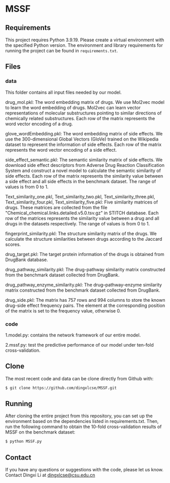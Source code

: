 # MSSF
## Requirements
This project requires Python 3.9.19. Please create a virtual environment with the specified Python version. The environment and library requirements for running the project can be found in `requirements.txt`.



## Files
### data
This folder contains all input files needed by our model.

drug_mol.pkl: The word embedding matrix of drugs. We use Mol2vec model to learn the word embedding of drugs. Mol2vec can learn vector representations of molecular substructures pointing to similar directions of chemically related substructures. Each row of the matrix represents the word vector encoding of a drug.

glove_wordEmbedding.pkl: The word embedding matrix of side effects. We use the 300-dimensional Global Vectors (GloVe) trained on the Wikipedia dataset to represent the information of side effects. Each row of the matrix represents the word vector encoding of a side effect.

side_effect_semantic.pkl: The semantic similarity matrix of side effects. We download side effect descriptors from Adverse Drug Reaction Classification System and construct a novel model to calculate the semantic similarity of side effects. Each row of the matrix represents the similarity value between a side effect and all side effects in the benchmark dataset. The range of values is from 0 to 1.

Text_similarity_one.pkl, Text_similarity_two.pkl, Text_similarity_three.pkl, Text_similarity_four.pkl, Text_similarity_five.pkl: Five similarity matrices of drugs. These matrices are collected from the file "Chemical_chemical.links.detailed.v5.0.tsv.gz" in STITCH database. Each row of the matrices represents the similarity value between a drug and all drugs in the datasets respectively. The range of values is from 0 to 1.

fingerprint_similarity.pkl: The structure similarity matrix of the drugs. We calculate the structure similarities between drugs according to the Jaccard scores.

drug_target.pkl: The target protein information of the drugs is obtained from DrugBank database.

drug_pathway_similarity.pkl: The drug-pathway similarity matrix constructed from the benchmark dataset collected from DrugBank.

drug_pathway_enzyme_similarity.pkl: The drug–pathway-enzyme similarity matrix constructed from the benchmark dataset collected from DrugBank.

drug_side.pkl: The matrix has 757 rows and 994 columns to store the known drug-side effect frequency pairs. The element at the corresponding position of the matrix is set to the frequency value, otherwise 0.

### code
1.model.py: contains the network framework of our entire model.

2.mssf.py: test the predictive performance of our model under ten-fold cross-validation.

## Clone
The most recent code and data can be clone directly from Github with:
```bash
$ git clone https://github.com/dingxlcse/MSSF.git
```

## Running
After cloning the entire project from this repository, you can set up the environment based on the dependencies listed in requirements.txt. Then, run the following command to obtain the 10-fold cross-validation results of MSSF on the benchmark dataset:
```bash
$ python MSSF.py
```

## Contact 
If you have any questions or suggestions with the code, please let us know. Contact Dingxi  Li at dingxlcse@csu.edu.cn
